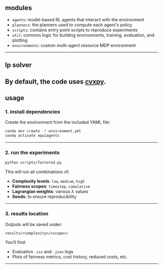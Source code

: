 ## modules

* `agents`: model-based RL agents that interact with the environment
* `planners`: the planners used to compute each agent's policy
* `scripts`: contains entry point scripts to reproduce experiments
* `util`: common logic for building environments, training, evaluation, and plotting
* `environments`: custom multi-agent resource MDP environment

---

## lp solver

By default, the code uses [cvxpy](https://www.cvxpy.org/).
---

## usage

### 1. install dependencies

Create the environment from the included YAML file:

```bash
conda env create -f environment.yml
conda activate equiagents
```

---

### 2. run the experiments

```bash
python scripts/factored.py
```

This will run all combinations of:

* **Complexity levels**: `low`, `medium`, `high`
* **Fairness scopes**: `timestep`, `cumulative`
* **Lagrangian weights**: various λ values
* **Seeds**: to ensure reproducibility

---

### 3. results location

Outputs will be saved under:

```
results/<complexity>/<scope>/
```

You’ll find:

* Evaluation `.csv` and `.json` logs
* Plots of fairness metrics, cost history, reduced costs, etc.

---